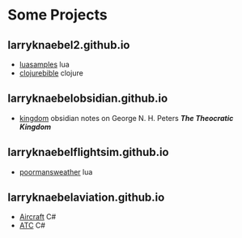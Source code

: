 # Some Projects

## larryknaebel2.github.io

- [luasamples](https://larryknaebel2.github.io/luasamples/) lua
- [clojurebible](https://larryknaebel2.github.io/clojure-bible/) clojure

## larryknaebelobsidian.github.io

- [kingdom](https://larryknaebel2obsidian.github.io) obsidian notes on George N. H. Peters ***The Theocratic Kingdom***

## larryknaebelflightsim.github.io

- [poormansweather](https://larryknaebelflightsim.github.io/poormansweather/) lua

## larryknaebelaviation.github.io

- [Aircraft](https://larryknaebelaviation.github.io/Aircraft) C#
- [ATC](https://larryknaebelaviation.github.io/ATC) C#
  


